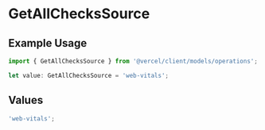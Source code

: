 # GetAllChecksSource

## Example Usage

```typescript
import { GetAllChecksSource } from '@vercel/client/models/operations';

let value: GetAllChecksSource = 'web-vitals';
```

## Values

```typescript
'web-vitals';
```
